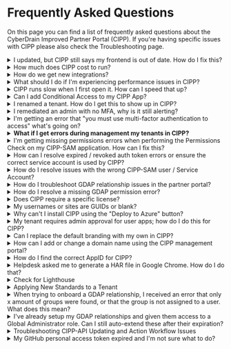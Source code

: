 # Frequently Asked Questions

On this page you can find a list of frequently asked questions about the CyberDrain Improved Partner Portal (CIPP). If you're having specific issues with CIPP please also check the Troubleshooting page.

<details>

<summary>I updated, but CIPP still says my frontend is out of date. How do I fix this?</summary>

SELF-HOSTED NOTE: Be sure to verify that your repo is actually up to date. Instructions for updating self-hosted CIPP can be found in [updating.md](../../setup/self-hosting-guide/updating.md "mention").

CIPP-HOSTED NOTE: Updates can take several hours to roll out to all instances depending on how well GitHub and Azure are communicating at the time the release is pushed. If it's been more than 48 hours, follow these instructions and then reach out to CIPP's helpdesk if still not resolved.

CIPP v7+ heavily relies on caching. Because of this it is necessary to clear your browser's cookies and cache to pull in the most up to date version of CIPP's frontend.

* Chrome/Edge - Open DevTools (F12), right click on the refresh button, select "Empty cache and hard reset"
* Firefox - Click the padlock in the URL bar and select "Clear cookies and site data..."

</details>

<details>

<summary>How much does CIPP cost to run?</summary>

Assuming you're running on the click-to-deploy configuration and average usage patterns it should cost $15 - $20 or £17 - £22 per month. You can check the costs, and estimated costs, for the resource group on the Azure Portal.

Please note it is your responsibility to ensure you are keeping an eye on costs within your instances.

</details>

<details>

<summary>How do we get new integrations?</summary>

We know, you love CIPP. You want everything to integrate with CIPP. Unfortunately, CIPP's business model doesn't allow us to take on the development, documentation, and help desk training to support every integration out there. In order for a vendor to integrate with CIPP, we need them to sponsor CIPP at the integration level.

Vendor sponsorship pays for that development, training, and support. If you have a vendor that you want to see integrated with CIPP, please reach out to your Account Manager at the vendor and let them know that you are interested.

Here's a couple of options for emails that you can send to licensing provider vendors. Modify these as you see fit for other vendors.

### Email 1: You love CIPP and would switch distributors based on who we integrate with:

{% code overflow="wrap" %}
```
Hi,

I hope you're doing well! I'm reaching out to you today as I'm a user of a tool called CIPP(https://cipp.app). It has greatly enhanced my Microsoft 365 experience and is now our core tool when it comes to performing M365 management. 
We understand you might be having discussions with their team already, but we just want to amplify that our choice of distributor is dependant on which one integrates with CIPP

Regards,
```
{% endcode %}

### Email 2: You love CIPP and would like your distributor to integrate

{% code overflow="wrap" %}
```
Hi,

I hope you're doing well! I'm reaching out to you today as I'm a user of a tool called CIPP(https://cipp.app). It has greatly enhanced my Microsoft 365 experience and is now our core tool when it comes to performing M365 management. 
We understand you might be having discussions with their team already, but we just want to amplify that our preference is to use CIPP to transact licenses.

Regards,
```
{% endcode %}

</details>

<details>

<summary>What should I do if I'm experiencing performance issues in CIPP?</summary>

Performance issues in CIPP are not expected. If your performance appears impacted, you can follow these steps to diagnose and resolve the issue:

1. **Check Your Deployment Region:**
   * Ensure that you deployed to the nearest region. You can verify this at [Azure Speed](https://www.azurespeed.com).
2. **Enable Function Offloading**
   * For more information, refer to the documentation on [function-offloading.md](../../user-documentation/cipp/advanced/super-admin/function-offloading.md "mention") for limitations and setup.

</details>

<details>

<summary>CIPP runs slow when I first open it. How can I speed that up?</summary>

If users in your organization have not accessed CIPP in a while, the Static Web App will put itself into a sleep state to save on resource usage. It's normal to see an initial 15-20 second delay on the first results being called from the CIPP-API backend. This is sometimes known as a cold start.

If you want to avoid cold starts, it's possible to utilize the [Broken link](broken-reference "mention") and an RPA such as CIPP sponsor Rewst to make a basic call to keep activity on the function app. A basic call to `/PublicPing` every 3-5 minutes will complete quickly and ensure that your function app stays in a warm state. It is recommended that you limit your RPA cron to only during expected business hours to limit the number of additional function app calls you are making. The `/PublicPing` endpoint does not require the full authentication setup for the API.

Self-hosted clients should see minimal impact to their overall costs.

</details>

<details>

<summary>Can I add Conditional Access to my CIPP App?</summary>

To add Conditional Access to CIPP, follow the below steps:

1. Go to your [Conditional Access Policies](https://portal.azure.com/#blade/Microsoft_AAD_IAM/ConditionalAccessBlade/Policies)
2. Select which users to apply the policy to, default suggestion is _"All Users"_
3. Select **Azure Static Web Apps** as the included app under "Cloud Apps or actions"
4. Configure any condition you want. For example, Trusted Locations, specific IPs, specific platforms.
5. At Access Controls you must enable _Grant, with MFA access_.
6. Select **Save**

Your app is now protected with Conditional Access.

</details>

<details>

<summary>I renamed a tenant. How do I get this to show up in CIPP?</summary>

Beginning with v7, CIPP relies on the tenant's name at the time a GDAP relationship was created. Much of the tenant naming and renaming API capabilities were deprecated. As such, it will no longer pull in live information if you rename a tenant through your Microsoft Partner Portal.

To have the new tenant's name show up in CIPP, you have two options

### Establish a New Relationship

1. After renaming the tenant, create a new GDAP relationship. You can use the [gdap-invite-wizard.md](../../setup/installation/gdap-invite-wizard.md "mention")wizard to expedite this process.
2. Terminate the old GDAP relationship. This can be accomplished by locating the old relationship on the GDAP [relationships](../../user-documentation/tenant/gdap-management/relationships/ "mention")page and selecting terminate relationship from the per-row actions or Bulk Actions with the row selected.
3. Cleare your tenant cache from [settings](../../user-documentation/cipp/settings/ "mention").

### Utilize the Tenant Alias Functionality

CIPP can also set an alias via the [#properties](../../user-documentation/tenant/administration/tenants/edit.md#properties "mention") section of [edit.md](../../user-documentation/tenant/administration/tenants/edit.md "mention").

</details>

<details>

<summary>I remediated an admin with no MFA, why is it still alerting?</summary>

The CIPP alert "Alert on admins without any form of MFA" is based on checking a report created by Microsoft. This report is only updated once every 7 days. As such, CIPP recommends only running this alert every 7 days. It's possible the user may still show up on the report after remediation if the report has not refreshed since you completed your remediation steps.

</details>

<details>

<summary>I'm getting an error that "you must use multi-factor authentication to access" what's going on?</summary>

Typically, this error means you're using tokens that don't have a "strong auth claim" or similar. This could be because you're using non-Azure AD MFA or you didn't complete MFA when creating your tokens for one or more of the authentication steps. Make sure you're using a supported MFA method and that you've completed the MFA steps when creating your tokens.

Check the [#multi-factor-authentication-troubleshooting](../troubleshooting.md#multi-factor-authentication-troubleshooting "mention") details in the [Broken link](broken-reference "mention")section for more information.

</details>

<details>

<summary><strong>What if I get errors during management my tenants in CIPP?</strong></summary>

1. **Perform a CPV Permissions Refresh:**
   1. Navigate to Settings -> CIPP -> Application Settings
   2. Click on the Tenants tab.
   3. Click the blue refresh button in the "Actions" column for the relevant tenant.
2. **Perform Permissions Check:**
   1. Navigate to Settings -> CIPP -> Application Settings
   2. Select "Perform Permissions Check"
3. **Conduct GDAP Check**
   1. Navigate to CIPP -> Application Settings -> GDAP Check.
   2. After the Permissions Check, perform the GDAP check
4. **Perform an Access Check:**
   1. Navigate to CIPP -> Application Settings -> Access Check.
   2. Select the relevant tenant and click "Run access check".

Complete all checks for effective troubleshooting. If you still have issues or for detailed instructions, refer to the[refreshing-a-specific-tenants-permissions-via-cpv-api.md](../troubleshooting-instructions/refreshing-a-specific-tenants-permissions-via-cpv-api.md "mention") page, the [troubleshooting-instructions](../troubleshooting-instructions/ "mention") page, and the relevant sections on our [troubleshooting.md](../troubleshooting.md "mention") page.

</details>

<details>

<summary>I'm getting missing permissions errors when performing the Permissions Check on my CIPP-SAM application. How can I fix this?</summary>

Sometimes when you are running a permissions check, you may encounter specific errors that you are missing some of the API permissions required for CIPP to perform as expected.

To ensure full functionality of CIPP, follow these steps to add the necessary API permissions:

1. Click the `Details` button on the [#permissions-check](../../user-documentation/cipp/settings/permissions.md#permissions-check "mention") section of CIPP Settings > [permissions.md](../../user-documentation/cipp/settings/permissions.md "mention")
2. Click `Repair Permissions`. CIPP will automatically add newly added or missing permissions to your CIPP-SAM application.
3. CIPP will queue up CPV refreshes to push the update permissions to your client tenants.

</details>

<details>

<summary>How can I resolve expired / revoked auth token errors or ensure the correct service account is used by CIPP?</summary>

This error occurs because the user who authorized the CSP or Graph API connection has had their password changed, sessions revoked, or account disabled. Reauthorization is required.

**To resolve this,** e**xecute the SAM Wizard with Option 4:**

* Go to CIPP -> Application Settings -> [sam-setup-wizard.md](../../user-documentation/cipp/sam-setup-wizard.md "mention").
* Select "Refresh Tokens for existing application registration"

**Important:** Ensure your browser allows cookies, disable any ad-blockers, and do not use in-private mode.

For more details, refer to:

* [Broken link](broken-reference "mention")

</details>

<details>

<summary>How do I resolve issues with the wrong CIPP-SAM user / Service Account?</summary>

1. **Perform a Permissions Check:**
   * Go to CIPP -> Settings -> [permissions.md](../../user-documentation/cipp/settings/permissions.md "mention")
   * A Permissions Check will automatically run on page load
2. Confirm the UserPrincipalName matches the expected service account.&#x20;
3. If not, go to the [sam-setup-wizard.md](../../user-documentation/cipp/sam-setup-wizard.md "mention") and select the option to "Refresh Tokens for existing application registration.
4. Review the remaining [#permissions-check](../../user-documentation/cipp/settings/permissions.md#permissions-check "mention") output after replacing the incorrect account.
   * The refresh token matches key vault. This may take a little while to update after first changing the account due to caching.
   * The user should be a service account.&#x20;
   * The user needs to be a member of the AdminAgents group.
   * The application has all the required permissions. If you have an error here, review [#im-getting-missing-permissions-errors-when-performing-the-permissions-check-on-my-cipp-sam-applicati](./#im-getting-missing-permissions-errors-when-performing-the-permissions-check-on-my-cipp-sam-applicati "mention")

</details>

<details>

<summary>How do I troubleshoot GDAP relationship issues in the partner portal?</summary>

If there are issues with the GDAP relationship, follow these steps:

1. **Check GDAP Relationships:**
   * Go to [Microsoft Partner Center](https://partner.microsoft.com/en-us/dashboard/commerce2/granularadminaccess/list).
   * Select the client you are testing with and look at the relationships.
2. **Verify Access:**
   * If you only see a relationship with "MLT\_", you do not have write-access to the tenant.
   * If you see other relationships, click into them and check if the roles are mapped to groups.
3. **Create Role Mapping:**
   * If roles are not mapped, create the mapping by clicking the + icon.
   * Assign these groups to the CIPP service account.
4. **Identify the CIPP Service Account:**
   * Go to CIPP -> Application Settings -> [permissions.md](../../user-documentation/cipp/settings/permissions.md "mention") -> [#permissions-check](../../user-documentation/cipp/settings/permissions.md#permissions-check "mention").
   * Review the results for the UserPrncipalName to identify the CIPP service account.

</details>

<details>

<summary>How do I resolve a missing GDAP permission error?</summary>

This error may occur because the user is not in any of the GDAP groups. To resolve this:

1. **Check Recommended GDAP Roles and Relationships:**
   * Refer to the [recommended-roles.md](../../setup/installation/recommended-roles.md "mention") document.
2. **Perform a Tenant Access Check:**
   * Go to CIPP -> Settings -> [tenants.md](../../user-documentation/cipp/settings/tenants.md "mention") -> perform a Tenant Access Check from the Actions.
   * This will show you which roles might be missing.

</details>

<details>

<summary>Does CIPP require a specific license?</summary>

No, CIPP can work with any M365 license in your partner tenant. For specific features CIPP will of course only function if the tenant is licensed correctly, e.g. to manage Intune, the tenant must have Intune Licensing.

</details>

<details>

<summary>My usernames or sites are GUIDs or blank?</summary>

Please see the standard "Enable Usernames instead of pseudo anonymised names in reports" in [list-standards](../../user-documentation/tenant/standards/list-standards/ "mention").

</details>

<details>

<summary>Why can't I install CIPP using the "Deploy to Azure" button?</summary>

If you're experiencing issues with installation, please report these in `#cipp-community-help` on the [CIPP Discord](https://discord.gg/cyberdrain)

</details>

<details>

<summary>My tenant requires admin approval for user apps; how do I do this for CIPP?</summary>

If your Azure Tenant requires admin approval for user apps, add consent by following the below steps:

1. Go to [Azure Enterprise Applications](https://portal.azure.com/#blade/Microsoft_AAD_IAM/StartboardApplicationsMenuBlade/AllApps)
2. Find _Azure Static Websites_
3. Grant Admin Consent for all

This permits users the ability to grant consent when access CIPP now.

</details>

<details>

<summary>Can I replace the default branding with my own in CIPP?</summary>

### For the CIPP application:

No, CIPP's branding is compiled into the code. Additionally, the branding isn't just a decorative feature, it plays a role in helping maintain visibility and community growth.

### For CIPP reports:

Yes, please set up the [#branding-settings](../../user-documentation/cipp/settings/#branding-settings "mention") in [settings](../../user-documentation/cipp/settings/ "mention")

</details>

<details>

<summary>How can I add or change a domain name using the CIPP management portal?</summary>

You can use our management portal to add or change a domain name. Follow these steps:

1. **Set CNAME:**
   * First, set any CNAME you want to use to your current portal domain.
   * For example, set "CIPP.MyMsp.com" to "Proud-Dolphin01928.azurewebsites.net".
2. **Use the Management Portal:**
   * After setting the CNAME, use the [management portal](https://management.cipp.app) to finish the setup and add it on the platform.

</details>

<details>

<summary>How do I find the correct AppID for CIPP?</summary>

To find the correct AppID for CIPP:

1. **Run a Permissions Check:**
   * Go to CIPP -> Application Settings -> [permissions.md](../../user-documentation/cipp/settings/permissions.md "mention") -> [#permissions-check](../../user-documentation/cipp/settings/permissions.md#permissions-check "mention").
2. **Locate the Correct AppID:**
   * There will be a direct link to the application registration CIPP currently uses.
   * You can safely delete the other AppIDs.

</details>

<details>

<summary>Helpdesk asked me to generate a HAR file in Google Chrome. How do I do that?</summary>

**To generate a HAR file while performing an action, follow these steps:**

1. **Open Chrome DevTools:**
   * Right-click in the browser window or tab.
   * Select **Inspect**.
2. **Capture Network Traffic:**
   * Click the **Network** tab in the panel that appears.
3. **Export the HAR File:**
   * Click the download button (tooltip will say "Export HAR").
   * Name the file and click **Save**.

For more details, refer to the [Chrome DevTools guide](https://developers.google.com/web/tools/chrome-devtools/).

</details>

<details>

<summary>Check for Lighthouse</summary>

1. **Check for a Lighthouse License:**
   * Ensure you have a Lighthouse license enabled by following the instructions [here](https://learn.microsoft.com/en-us/microsoft-365/lighthouse/m365-lighthouse-sign-up?view=o365-worldwide).
2. **Check for a New EULA:**
   * Go to [Microsoft Lighthouse](https://lighthouse.microsoft.com) and check if there is a new EULA waiting for you to accept.

For more details, refer to the [Lighthouse sign-up guide](https://learn.microsoft.com/en-us/microsoft-365/lighthouse/m365-lighthouse-sign-up?view=o365-worldwide).

</details>

<details>

<summary>Applying New Standards to a Tenant</summary>

**Q: How long does it typically take for new standards to be applied to a tenant?**

**A:** It usually takes between 0 to 3 hours for new standards to be applied to a tenant. This timeframe depends on the scheduling of a cron job that automatically initiates the application of standards.

**Q: Can I apply standards immediately instead of waiting for the cron job?**

**A:** Yes, you can apply standards immediately by clicking the "Run Now" buttons located in the top right corner of the interface. This action bypasses the scheduled cron job and applies the standards right away.

</details>

<details>

<summary>When trying to onboard a GDAP relationship, I received an error that only x amount of groups were found, or that the group is not assigned to a user. What does this mean?</summary>

This error can mean two things;

* You migrated using different tools, such as Microsoft Lighthouse.
* You didn't assign the groups to the user after migrating.

Make sure you assign the correct groups to the CIPP service account. For more information see our best practices in [recommended-roles.md](../../setup/installation/recommended-roles.md "mention").

</details>

<details>

<summary>I've already setup my GDAP relationships and given them access to a Global Administrator role. Can I still auto-extend these after their expiration?</summary>

Auto Extend is only available for relationships without the Global Administrator role. If your relationship contains the Global Administrator role you cannot enable this feature. This means that you will need to renew the relationship by reinviting the tenant every 2 years. If your relationships contain at least the [recommended-roles.md](../../setup/installation/recommended-roles.md "mention") in addition to Global Administrator, you can go to [gdap-management](../../user-documentation/tenant/gdap-management/ "mention") -> [relationships](../../user-documentation/tenant/gdap-management/relationships/ "mention"), select one or more relationship and choose the action "Remove Global Administrator from Relationship". After waiting for changes to sync, you can then select the action "Enable automatic extension".

</details>

<details>

<summary>Troubleshooting CIPP-API Updating and Action Workflow Issues</summary>

If your CIPP-API isn't updating, start by checking the Actions tab in your repository for a workflow named `_master*.yml`.

* **If the workflow is missing:**\
  Your repository may not be fully configured. Follow the instructions provided in [#recreate-the-workflow-file](../../setup/self-hosting-guide/updating.md#recreate-the-workflow-file "mention")to restore the action workflow.

</details>

<details>

<summary>My GitHub personal access token expired and I'm not sure what to do?</summary>

You don't need to do anything. The personal access token was only needed for initial deployment.

</details>

